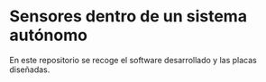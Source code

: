 # Sensores dentro de un sistema autónomo

En este repositorio se recoge el software desarrollado y las placas diseñadas.
